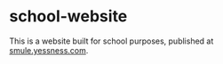 # school-website

This is a website built for school purposes, published at [smule.yessness.com](https://smule.yessness.com/).